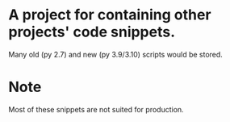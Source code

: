 # A project for containing other projects' code snippets.
Many old (py 2.7) and new (py 3.9/3.10) scripts would be stored. 
# Note
Most of these snippets are not suited for production.
